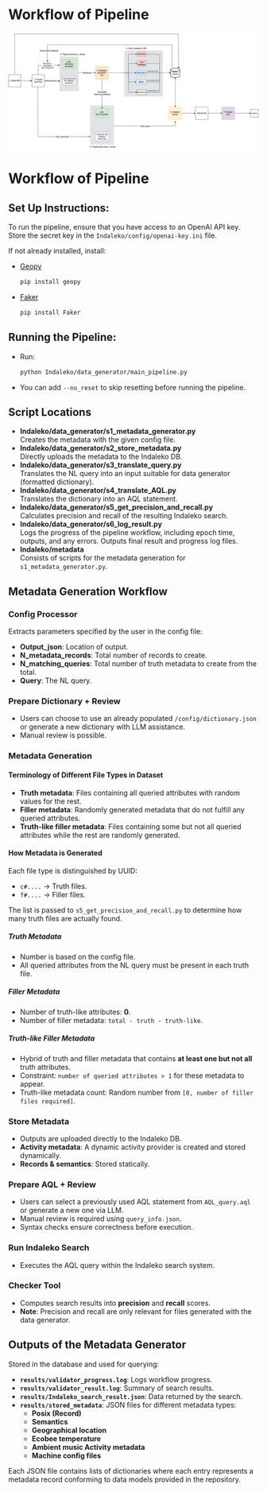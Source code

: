 # Workflow of Pipeline

![alt text](workflow_diagram.jpg)
# Workflow of Pipeline

## Set Up Instructions:
To run the pipeline, ensure that you have access to an OpenAI API key. Store the secret key in the `Indaleko/config/openai-key.ini` file.

If not already installed, install:
* [Geopy](https://geopy.readthedocs.io/en/stable/)
  ```sh
  pip install geopy
  ```
* [Faker](https://faker.readthedocs.io/en/master/)
  ```sh
  pip install Faker
  ```

## Running the Pipeline:
* Run:
  ```sh
  python Indaleko/data_generator/main_pipeline.py
  ```
* You can add `--no_reset` to skip resetting before running the pipeline.

## Script Locations

- **Indaleko/data_generator/s1_metadata_generator.py**  
  Creates the metadata with the given config file.
- **Indaleko/data_generator/s2_store_metadata.py**  
  Directly uploads the metadata to the Indaleko DB.
- **Indaleko/data_generator/s3_translate_query.py**  
  Translates the NL query into an input suitable for data generator (formatted dictionary).
- **Indaleko/data_generator/s4_translate_AQL.py**  
  Translates the dictionary into an AQL statement.
- **Indaleko/data_generator/s5_get_precision_and_recall.py**  
  Calculates precision and recall of the resulting Indaleko search.
- **Indaleko/data_generator/s6_log_result.py**  
  Logs the progress of the pipeline workflow, including epoch time, outputs, and any errors. Outputs final result and progress log files.
- **Indaleko/metadata**  
  Consists of scripts for the metadata generation for `s1_metadata_generator.py`.

## Metadata Generation Workflow

### Config Processor
Extracts parameters specified by the user in the config file:
- **Output_json**: Location of output.
- **N_metadata_records**: Total number of records to create.
- **N_matching_queries**: Total number of truth metadata to create from the total.
- **Query**: The NL query.

### Prepare Dictionary + Review
- Users can choose to use an already populated `/config/dictionary.json` or generate a new dictionary with LLM assistance.
- Manual review is possible.

### Metadata Generation

#### Terminology of Different File Types in Dataset
- **Truth metadata**: Files containing all queried attributes with random values for the rest.
- **Filler metadata**: Randomly generated metadata that do not fulfill any queried attributes.
- **Truth-like filler metadata**: Files containing some but not all queried attributes while the rest are randomly generated.

#### How Metadata is Generated
Each file type is distinguished by UUID:
- `c#....` → Truth files.
- `f#....` → Filler files.

The list is passed to `s5_get_precision_and_recall.py` to determine how many truth files are actually found.

##### Truth Metadata
- Number is based on the config file.
- All queried attributes from the NL query must be present in each truth file.

##### Filler Metadata
- Number of truth-like attributes: **0**.
- Number of filler metadata: `total - truth - truth-like`.

##### Truth-like Filler Metadata
- Hybrid of truth and filler metadata that contains **at least one but not all** truth attributes.
- Constraint: `number of queried attributes > 1` for these metadata to appear.
- Truth-like metadata count: Random number from `[0, number of filler files required]`.

### Store Metadata
- Outputs are uploaded directly to the Indaleko DB.
- **Activity metadata**: A dynamic activity provider is created and stored dynamically.
- **Records & semantics**: Stored statically.

### Prepare AQL + Review
- Users can select a previously used AQL statement from `AQL_query.aql` or generate a new one via LLM.
- Manual review is required using `query_info.json`.
- Syntax checks ensure correctness before execution.

### Run Indaleko Search
- Executes the AQL query within the Indaleko search system.

### Checker Tool
- Computes search results into **precision** and **recall** scores.
- **Note**: Precision and recall are only relevant for files generated with the data generator.

## Outputs of the Metadata Generator

Stored in the database and used for querying:
- **`results/validator_progress.log`**: Logs workflow progress.
- **`results/validator_result.log`**: Summary of search results.
- **`results/Indaleko_search_result.json`**: Data returned by the search.
- **`results/stored_metadata`**: JSON files for different metadata types:
  - **Posix (Record)**
  - **Semantics**
  - **Geographical location**
  - **Ecobee temperature**
  - **Ambient music Activity metadata**
  - **Machine config files**

Each JSON file contains lists of dictionaries where each entry represents a metadata record conforming to data models provided in the repository.